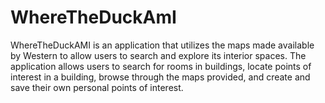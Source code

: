 # WhereTheDuckAmI
WhereTheDuckAMI is an application that utilizes the maps made available by Western to allow users to search and explore its interior spaces. The application allows users to search for rooms in buildings, locate points of interest in a building, browse through the maps provided, and create and save their own personal points of interest. 
